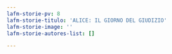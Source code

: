 ```yaml
---
lafm-storie-pv: 8
lafm-storie-titulo: 'ALICE: IL GIORNO DEL GIUDIZIO'
lafm-storie-image: ''
lafm-storie-autores-list: []

---
```

